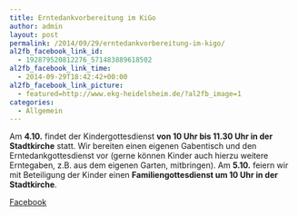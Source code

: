 ```yaml
---
title: Erntedankvorbereitung im KiGo
author: admin
layout: post
permalink: /2014/09/29/erntedankvorbereitung-im-kigo/
al2fb_facebook_link_id:
  - 192879520812276_571483889618502
al2fb_facebook_link_time:
  - 2014-09-29T18:42:42+00:00
al2fb_facebook_link_picture:
  - featured=http://www.ekg-heidelsheim.de/?al2fb_image=1
categories:
  - Allgemein
---
```

Am **4.10.** findet der Kindergottesdienst **von 10 Uhr bis 11.30 Uhr in der Stadtkirche** statt. Wir bereiten einen eigenen Gabentisch und den Erntedankgottesdienst vor (gerne können Kinder auch hierzu weitere Erntegaben, z.B. aus dem eigenen Garten, mitbringen). Am **5.10.** feiern wir mit Beteiligung der Kinder einen **Familiengottesdienst um 10 Uhr in der Stadtkirche**.

<div class="al2fb_anchor">
  <a href="http://www.facebook.com/permalink.php?story_fbid=571483889618502&id=192879520812276" target="_blank">Facebook</div></a>